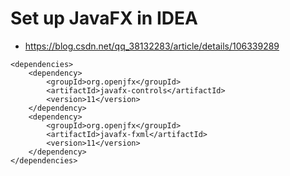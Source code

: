 # Set up JavaFX in IDEA


- https://blog.csdn.net/qq_38132283/article/details/106339289

```
<dependencies>
	<dependency>
		<groupId>org.openjfx</groupId>
		<artifactId>javafx-controls</artifactId>
		<version>11</version>
	</dependency>
	<dependency>
		<groupId>org.openjfx</groupId>
		<artifactId>javafx-fxml</artifactId>
		<version>11</version>
	</dependency>
</dependencies>


```